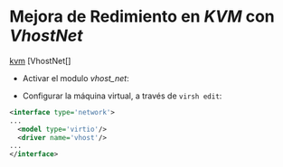 Mejora de Redimiento en _KVM_ con _VhostNet_
============================================

[kvm][] [VhostNet[]

* Activar el modulo _vhost_net_:

* Configurar la máquina virtual, a través de `virsh edit`:

```XML
<interface type='network'>
...
  <model type='virtio'/>
  <driver name='vhost'/>
...
</interface>
```

[kvm]: http://www.linux-kvm.org/page/Main_Page
[VhostNet]: http://www.linux-kvm.org/page/VhostNet
